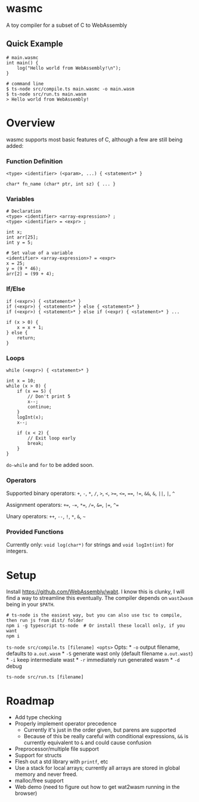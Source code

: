 # wasmc
A toy compiler for a subset of C to WebAssembly

## Quick Example

```
# main.wasmc
int main() {
    log("Hello world from WebAssembly!\n");
}
```

```
# command line
$ ts-node src/compile.ts main.wasmc -o main.wasm
$ ts-node src/run.ts main.wasm
> Hello world from WebAssembly!
```

# Overview

wasmc supports most basic features of C, although a few are still being added:

### Function Definition

```
<type> <identifier> (<param>, ...) { <statement>* }

char* fn_name (char* ptr, int sz) { ... }
```

### Variables
```
# Declaration
<type> <identifier> <array-expression>? ;
<type> <identifier> = <expr> ;

int x;
int arr[25];
int y = 5;

# Set value of a variable
<identifier> <array-expression>? = <expr>
x = 25;
y = (9 * 46);
arr[2] = (99 + 4);
```

### If/Else
```
if (<expr>) { <statement>* }
if (<expr>) { <statement>* } else { <statement>* }
if (<expr>) { <statement>* } else if (<expr) { <statement>* } ...

if (x > 0) {
    x = x + 1;
} else {
    return;
}
```

### Loops
```
while (<expr>) { <statement>* }

int x = 10;
while (x > 0) {
    if (x == 5) {
        // Don't print 5
        x--;
        continue;
    }
    logInt(x);
    x--;

    if (x < 2) {
        // Exit loop early
        break;
    }
}
```

`do-while` and `for` to be added soon.

### Operators

Supported binary operators: `+`, `-`, `*`, `/`, `>`, `<`, `>=`, `<=`, `==`, `!=`, `&&`, `&`, `||`, `|`, `^`

Assignment operators: `+=`, `-=`, `*=`, `/=`, `&=`, `|=`, `^=`

Unary operators: `++`, `--`, `!`, `*`, `&`, `~`

### Provided Functions

Currently only: `void log(char*)` for strings and `void logInt(int)` for integers.

# Setup

Install https://github.com/WebAssembly/wabt.
I know this is clunky, I will find a way to streamline this eventually.
The compiler depends on `wast2wasm` being in your `$PATH`.

```
# ts-node is the easiest way, but you can also use tsc to compile, then run js from dist/ folder
npm i -g typescript ts-node  # Or install these locall only, if you want
npm i
```

`ts-node src/compile.ts [filename] <opts>`
Opts:
    * `-o` output filename, defaults to `a.out.wasm`
    * `-S` generate wast only (default filename `a.out.wast`)
    * `-i` keep intermediate wast
    * `-r` immediately run generated wasm
    * `-d` debug

`ts-node src/run.ts [filename]`

# Roadmap

* Add type checking
* Properly implement operator precedence
  - Currently it's just in the order given, but parens are supported
  - Because of this be really careful with conditional expressions, `&&` is currently equivalent to `&`
    and could cause confusion
* Preprocessor/multiple file support
* Support for structs
* Flesh out a std library with `printf`, etc
* Use a stack for local arrays; currently all arrays are stored in global memory and never freed.
* malloc/free support
* Web demo (need to figure out how to get wat2wasm running in the browser)
